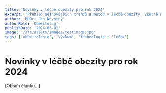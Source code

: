```yaml
---
title: 'Novinky v léčbě obezity pro rok 2024'
excerpt: 'Přehled nejnovějších trendů a metod v léčbě obezity, včetně nových technologických řešení.'
author: 'MUDr. Jan Novotný'
authorRole: 'Obezitolog'
publishDate: '2024-03-01'
image: '/src/assets/images/testimage.jpg'
tags: ['obezitologie', 'výzkum', 'technologie', 'léčba']
---
```


# Novinky v léčbě obezity pro rok 2024

[Obsah článku...]